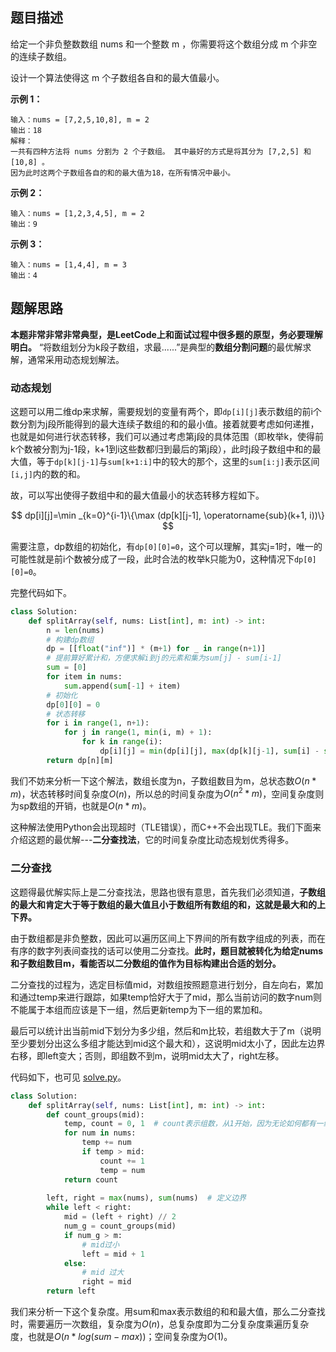 ## 题目描述

给定一个非负整数数组 nums 和一个整数 m ，你需要将这个数组分成 m 个非空的连续子数组。

设计一个算法使得这 m 个子数组各自和的最大值最小。

**示例 1：**
```
输入：nums = [7,2,5,10,8], m = 2
输出：18
解释：
一共有四种方法将 nums 分割为 2 个子数组。 其中最好的方式是将其分为 [7,2,5] 和 [10,8] 。
因为此时这两个子数组各自的和的最大值为18，在所有情况中最小。
```
**示例 2：**
```
输入：nums = [1,2,3,4,5], m = 2
输出：9
```
**示例 3：**
```
输入：nums = [1,4,4], m = 3
输出：4
```

## 题解思路

**本题非常非常非常典型，是LeetCode上和面试过程中很多题的原型，务必要理解明白。** “将数组划分为k段子数组，求最......”是典型的**数组分割问题**的最优解求解，通常采用动态规划解法。

### 动态规划

这题可以用二维dp来求解，需要规划的变量有两个，即`dp[i][j]`表示数组的前i个数分割为j段所能得到的最大连续子数组的和的最小值。接着就要考虑如何递推，也就是如何进行状态转移，我们可以通过考虑第j段的具体范围（即枚举k，使得前k个数被分割为j-1段，k+1到i这些数都归到最后的第j段），此时j段子数组中和的最大值，等于`dp[k][j-1]`与`sum[k+1:i]`中的较大的那个，这里的`sum[i:j]`表示区间`[i,j]`内的数的和。

故，可以写出使得子数组中和的最大值最小的状态转移方程如下。

$$
dp[i][j]=\min _{k=0}^{i-1}\{\max (dp[k][j-1], \operatorname{sub}(k+1, i))\}
$$

需要注意，dp数组的初始化，有`dp[0][0]=0`，这个可以理解，其实j=1时，唯一的可能性就是前i个数被分成了一段，此时合法的枚举k只能为0，这种情况下`dp[0][0]=0`。

完整代码如下。

```python
class Solution:
    def splitArray(self, nums: List[int], m: int) -> int:
        n = len(nums)
        # 构建dp数组
        dp = [[float("inf")] * (m+1) for _ in range(n+1)]
        # 提前算好累计和，方便求解i到j的元素和集为sum[j] - sum[i-1]
        sum = [0]
        for item in nums:
            sum.append(sum[-1] + item)
        # 初始化
        dp[0][0] = 0
        # 状态转移
        for i in range(1, n+1):
            for j in range(1, min(i, m) + 1):
                for k in range(i):
                    dp[i][j] = min(dp[i][j], max(dp[k][j-1], sum[i] - sum[k]))
        return dp[n][m]
```

我们不妨来分析一下这个解法，数组长度为n，子数组数目为m，总状态数$O(n*m)$，状态转移时间复杂度$O(n)$，所以总的时间复杂度为$O(n^2*m)$，空间复杂度则为sp数组的开销，也就是$O(n*m)$。

这种解法使用Python会出现超时（TLE错误），而C++不会出现TLE。我们下面来介绍这题的最优解---**二分查找法**，它的时间复杂度比动态规划优秀得多。

### 二分查找

这题得最优解实际上是二分查找法，思路也很有意思，首先我们必须知道，**子数组的最大和肯定大于等于数组的最大值且小于数组所有数组的和，这就是最大和的上下界。**

由于数组都是非负整数，因此可以遍历区间上下界间的所有数字组成的列表，而在有序的数字列表间查找的话可以使用二分查找。**此时，题目就被转化为给定nums和子数组数目m，看能否以二分数组的值作为目标构建出合适的划分。**

二分查找的过程为，选定目标值mid，对数组按照题意进行划分，自左向右，累加和通过temp来进行跟踪，如果temp恰好大于了mid，那么当前访问的数字num则不能属于本组而应该是下一组，然后更新temp为下一组的累加和。

最后可以统计出当前mid下划分为多少组，然后和m比较，若组数大于了m（说明至少要划分出这么多组才能达到mid这个最大和），这说明mid太小了，因此左边界右移，即left变大；否则，即组数不到m，说明mid太大了，right左移。

代码如下，也可见 [solve.py](./solve.py)。
```python
class Solution:
    def splitArray(self, nums: List[int], m: int) -> int:
        def count_groups(mid):
            temp, count = 0, 1  # count表示组数，从1开始，因为无论如何都有一组
            for num in nums:
                temp += num
                if temp > mid:
                    count += 1
                    temp = num
            return count
        
        left, right = max(nums), sum(nums)  # 定义边界
        while left < right:
            mid = (left + right) // 2
            num_g = count_groups(mid)
            if num_g > m:
                # mid过小
                left = mid + 1
            else:
                # mid 过大
                right = mid
        return left
```

我们来分析一下这个复杂度。用sum和max表示数组的和和最大值，那么二分查找时，需要遍历一次数组，复杂度为$O(n)$，总复杂度即为二分复杂度乘遍历复杂度，也就是$O(n * log(sum - max))$；空间复杂度为$O(1)$。

